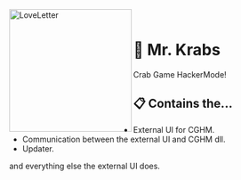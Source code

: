 
<div>
  <img width="220" align="left" src="https://i.ibb.co/nMB6r4g/phpo-Vxu-Gg.png" alt="LoveLetter"/>
  <br>
  <h1><b>🦀 Mr. Krabs</b></h1>
  <p>Crab Game HackerMode!</p>
</div>

## 📋 Contains the...
- External UI for CGHM.
- Communication between the external UI and CGHM dll.
- Updater.

and everything else the external UI does.